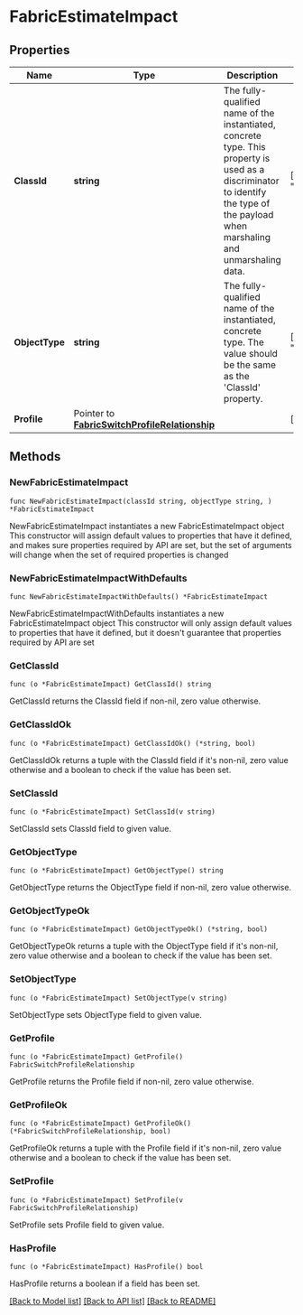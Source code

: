 # FabricEstimateImpact

## Properties

Name | Type | Description | Notes
------------ | ------------- | ------------- | -------------
**ClassId** | **string** | The fully-qualified name of the instantiated, concrete type. This property is used as a discriminator to identify the type of the payload when marshaling and unmarshaling data. | [default to "fabric.EstimateImpact"]
**ObjectType** | **string** | The fully-qualified name of the instantiated, concrete type. The value should be the same as the &#39;ClassId&#39; property. | [default to "fabric.EstimateImpact"]
**Profile** | Pointer to [**FabricSwitchProfileRelationship**](FabricSwitchProfileRelationship.md) |  | [optional] 

## Methods

### NewFabricEstimateImpact

`func NewFabricEstimateImpact(classId string, objectType string, ) *FabricEstimateImpact`

NewFabricEstimateImpact instantiates a new FabricEstimateImpact object
This constructor will assign default values to properties that have it defined,
and makes sure properties required by API are set, but the set of arguments
will change when the set of required properties is changed

### NewFabricEstimateImpactWithDefaults

`func NewFabricEstimateImpactWithDefaults() *FabricEstimateImpact`

NewFabricEstimateImpactWithDefaults instantiates a new FabricEstimateImpact object
This constructor will only assign default values to properties that have it defined,
but it doesn't guarantee that properties required by API are set

### GetClassId

`func (o *FabricEstimateImpact) GetClassId() string`

GetClassId returns the ClassId field if non-nil, zero value otherwise.

### GetClassIdOk

`func (o *FabricEstimateImpact) GetClassIdOk() (*string, bool)`

GetClassIdOk returns a tuple with the ClassId field if it's non-nil, zero value otherwise
and a boolean to check if the value has been set.

### SetClassId

`func (o *FabricEstimateImpact) SetClassId(v string)`

SetClassId sets ClassId field to given value.


### GetObjectType

`func (o *FabricEstimateImpact) GetObjectType() string`

GetObjectType returns the ObjectType field if non-nil, zero value otherwise.

### GetObjectTypeOk

`func (o *FabricEstimateImpact) GetObjectTypeOk() (*string, bool)`

GetObjectTypeOk returns a tuple with the ObjectType field if it's non-nil, zero value otherwise
and a boolean to check if the value has been set.

### SetObjectType

`func (o *FabricEstimateImpact) SetObjectType(v string)`

SetObjectType sets ObjectType field to given value.


### GetProfile

`func (o *FabricEstimateImpact) GetProfile() FabricSwitchProfileRelationship`

GetProfile returns the Profile field if non-nil, zero value otherwise.

### GetProfileOk

`func (o *FabricEstimateImpact) GetProfileOk() (*FabricSwitchProfileRelationship, bool)`

GetProfileOk returns a tuple with the Profile field if it's non-nil, zero value otherwise
and a boolean to check if the value has been set.

### SetProfile

`func (o *FabricEstimateImpact) SetProfile(v FabricSwitchProfileRelationship)`

SetProfile sets Profile field to given value.

### HasProfile

`func (o *FabricEstimateImpact) HasProfile() bool`

HasProfile returns a boolean if a field has been set.


[[Back to Model list]](../README.md#documentation-for-models) [[Back to API list]](../README.md#documentation-for-api-endpoints) [[Back to README]](../README.md)


